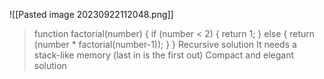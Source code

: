 ![[Pasted image 20230922112048.png]]
> function factorial(number) { if (number < 2) { return 1; } else { return (number * factorial(number-1)); } } Recursive solution It needs a stack-like memory (last in is the first out) Compact and elegant solution